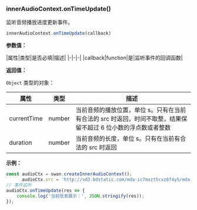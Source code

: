 ### innerAudioContext.onTimeUpdate()

监听音频播放进度更新事件。

```js
innerAudioContext.onTimeUpdate(callback)
```

**参数值：**

|属性|类型|是否必填|描述|
|-|-|-|
|callback|function|是|监听事件的回调函数|

**返回值：**

`Object` 类型的对象：

|属性|类型|描述|
|-|-|-|
|currentTime|number|当前音频的播放位置，单位 s。只有在当前有合法的 src 时返回，时间不取整，结果保留不超过 6 位小数的浮点数或者整数|
|duration|number|当前音频的长度，单位 s。只有在当前有合法的 src 时返回|

**示例：**

```js
const audioCtx = swan.createInnerAudioContext();
      audioCtx.src = 'http://vd3.bdstatic.com/mda-ic7mxzt5cvz6f4y5/mda-ic7mxzt5cvz6f4y5.mp3';
// 事件监听
audioCtx.onTimeUpdate(res => {
    console.log('当前信息展示：', JSON.stringify(res));
});
```